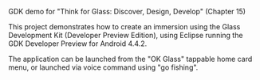GDK demo for "Think for Glass: Discover, Design, Develop" (Chapter 15)

This project demonstrates how to create an immersion using the Glass Development Kit (Developer Preview Edition), using Eclipse running the GDK Developer Preview for Android 4.4.2.

The application can be launched from the "OK Glass" tappable home card menu, or launched via voice command using "go fishing".